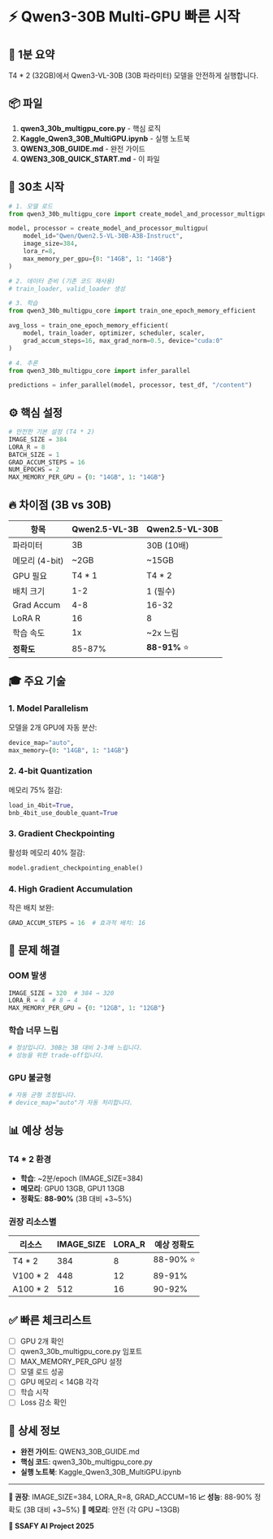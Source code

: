 # ⚡ Qwen3-30B Multi-GPU 빠른 시작

## 🎯 1분 요약

T4 * 2 (32GB)에서 Qwen3-VL-30B (30B 파라미터) 모델을 안전하게 실행합니다.

## 📦 파일

1. **qwen3_30b_multigpu_core.py** - 핵심 로직
2. **Kaggle_Qwen3_30B_MultiGPU.ipynb** - 실행 노트북
3. **QWEN3_30B_GUIDE.md** - 완전 가이드
4. **QWEN3_30B_QUICK_START.md** - 이 파일

## 🚀 30초 시작

```python
# 1. 모델 로드
from qwen3_30b_multigpu_core import create_model_and_processor_multigpu

model, processor = create_model_and_processor_multigpu(
    model_id="Qwen/Qwen2.5-VL-30B-A3B-Instruct",
    image_size=384,
    lora_r=8,
    max_memory_per_gpu={0: "14GB", 1: "14GB"}
)

# 2. 데이터 준비 (기존 코드 재사용)
# train_loader, valid_loader 생성

# 3. 학습
from qwen3_30b_multigpu_core import train_one_epoch_memory_efficient

avg_loss = train_one_epoch_memory_efficient(
    model, train_loader, optimizer, scheduler, scaler,
    grad_accum_steps=16, max_grad_norm=0.5, device="cuda:0"
)

# 4. 추론
from qwen3_30b_multigpu_core import infer_parallel

predictions = infer_parallel(model, processor, test_df, "/content")
```

## ⚙️ 핵심 설정

```python
# 안전한 기본 설정 (T4 * 2)
IMAGE_SIZE = 384
LORA_R = 8
BATCH_SIZE = 1
GRAD_ACCUM_STEPS = 16
NUM_EPOCHS = 2
MAX_MEMORY_PER_GPU = {0: "14GB", 1: "14GB"}
```

## 🔥 차이점 (3B vs 30B)

| 항목 | Qwen2.5-VL-3B | Qwen2.5-VL-30B |
|------|---------------|----------------|
| 파라미터 | 3B | 30B (10배) |
| 메모리 (4-bit) | ~2GB | ~15GB |
| GPU 필요 | T4 * 1 | T4 * 2 |
| 배치 크기 | 1-2 | 1 (필수) |
| Grad Accum | 4-8 | 16-32 |
| LoRA R | 16 | 8 |
| 학습 속도 | 1x | ~2x 느림 |
| **정확도** | 85-87% | **88-91%** ⭐ |

## 🎓 주요 기술

### 1. Model Parallelism
모델을 2개 GPU에 자동 분산:
```python
device_map="auto",
max_memory={0: "14GB", 1: "14GB"}
```

### 2. 4-bit Quantization
메모리 75% 절감:
```python
load_in_4bit=True,
bnb_4bit_use_double_quant=True
```

### 3. Gradient Checkpointing
활성화 메모리 40% 절감:
```python
model.gradient_checkpointing_enable()
```

### 4. High Gradient Accumulation
작은 배치 보완:
```python
GRAD_ACCUM_STEPS = 16  # 효과적 배치: 16
```

## 🐛 문제 해결

### OOM 발생
```python
IMAGE_SIZE = 320  # 384 → 320
LORA_R = 4  # 8 → 4
MAX_MEMORY_PER_GPU = {0: "12GB", 1: "12GB"}
```

### 학습 너무 느림
```python
# 정상입니다. 30B는 3B 대비 2-3배 느립니다.
# 성능을 위한 trade-off입니다.
```

### GPU 불균형
```python
# 자동 균형 조정됩니다.
# device_map="auto"가 자동 처리합니다.
```

## 📊 예상 성능

### T4 * 2 환경
- **학습**: ~2분/epoch (IMAGE_SIZE=384)
- **메모리**: GPU0 13GB, GPU1 13GB
- **정확도**: **88-90%** (3B 대비 +3~5%)

### 권장 리소스별

| 리소스 | IMAGE_SIZE | LORA_R | 예상 정확도 |
|--------|-----------|--------|------------|
| T4 * 2 | 384 | 8 | 88-90% ⭐ |
| V100 * 2 | 448 | 12 | 89-91% |
| A100 * 2 | 512 | 16 | 90-92% |

## ✅ 빠른 체크리스트

- [ ] GPU 2개 확인
- [ ] qwen3_30b_multigpu_core.py 임포트
- [ ] MAX_MEMORY_PER_GPU 설정
- [ ] 모델 로드 성공
- [ ] GPU 메모리 < 14GB 각각
- [ ] 학습 시작
- [ ] Loss 감소 확인

## 🔗 상세 정보

- **완전 가이드**: QWEN3_30B_GUIDE.md
- **핵심 코드**: qwen3_30b_multigpu_core.py
- **실행 노트북**: Kaggle_Qwen3_30B_MultiGPU.ipynb

---

**🎯 권장**: IMAGE_SIZE=384, LORA_R=8, GRAD_ACCUM=16
**📈 성능**: 88-90% 정확도 (3B 대비 +3~5%)
**💾 메모리**: 안전 (각 GPU ~13GB)

**🤖 SSAFY AI Project 2025**
